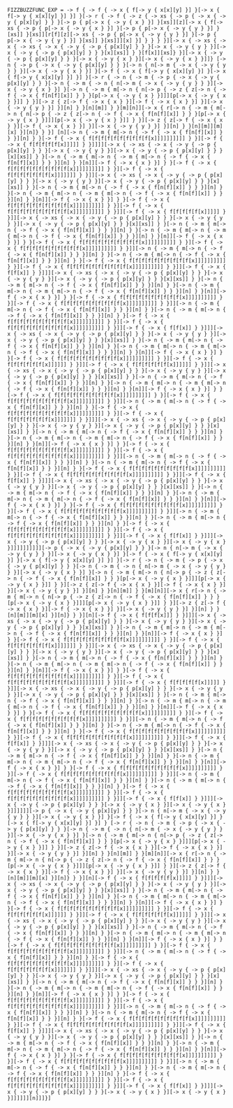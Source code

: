`FIZZBUZZFUNC_EXP = -> f { -> f { -> x { f[-> y { x[x][y] }] }[-> x { f[-> y { x[x][y] }] }] }[-> r { -> f { -> z { -> xs { -> p { -> x { -> y { p[x][y] } } }[-> p { p[-> x { -> y { x } }] }[xs]][z][-> x { f[-> xs { -> p { p[-> x { -> y { x } }] }[-> p { p[-> x { -> y { y } }] }[xs]] }[xs]][r[f][z][-> xs { -> p { p[-> x { -> y { y } }] }[-> p { p[-> x { -> y { y } }] }[xs]] }[xs]]][x] }] } } } }][-> x { -> xs { -> x { -> xs { -> x { -> y { -> p { p[x][y] } } }[-> x { -> y { y } }][-> x { -> y { -> p { p[x][y] } } }[x][xs]] } }[f[x]][xs]} }][-> x { -> y { -> p { p[x][y] } } }[-> x { -> y { x } }][-> x { -> y { x } }]]} [-> n { -> p { -> x { -> y { p[x][y] } } }[-> n { n[-> m { -> x { -> y { y } } }][-> x { -> y { x } }] }[-> f { -> x { f[-> y { x[x][y] }] }[-> x { f[-> y { x[x][y] }] }] }[-> r { -> n { -> m { -> p { -> x { -> y { p[x][y] } } }[-> n { -> m { -> n { n[-> m { -> x { -> y { y } } }][-> x { -> y { x } }] }[-> n { -> m { m[-> n { n[-> p { -> z { z[-> n { -> f { -> x { f[n[f][x]] } } }[p[-> x { -> y { x } }]]][p[-> x { -> y { x } }]] } }][-> z { z[-> f { -> x { x } }][-> f { -> x { x } }] }][-> x { -> y { y } }] }][n] } }[n][m]] } }[m][n]][-> x { r[-> n { -> m { m[-> n { n[-> p { -> z { z[-> n { -> f { -> x { f[n[f][x]] } } }[p[-> x { -> y { x } }]]][p[-> x { -> y { x } }]] } }][-> z { z[-> f { -> x { x } }][-> f { -> x { x } }] }][-> x { -> y { y } }] }][n] } }[n][m]][m][x] }][n]} } }] [n][-> n { -> m { m[-> n { -> f { -> x { f[n[f][x]] } } }][n] } }[-> f { -> x { f[f[f[f[f[f[f[f[f[f[x]]]]]]]]]] } }][-> f { -> x { f[f[f[f[f[x]]]]] } }]]]][-> x { -> xs { -> x { -> y { -> p { p[x][y] } } }[-> x { -> y { y } }][-> x { -> y { -> p { p[x][y] } } }[x][xs]] } }[-> n { -> m { m[-> n { -> m { m[-> n { -> f { -> x { f[n[f][x]] } } }][n] } }[n]][-> f { -> x { x } }] } }[-> f { -> x { f[f[f[f[f[f[f[f[f[f[x]]]]]]]]]] } }][-> f { -> x { f[f[f[f[f[f[f[x]]]]]]] } }]][-> x { -> xs { -> x { -> y { -> p { p[x][y] } } }[-> x { -> y { y } }][-> x { -> y { -> p { p[x][y] } } }[x][xs]] } }[-> n { -> m { m[-> n { -> f { -> x { f[n[f][x]] } } }][n] } }[-> n { -> m { m[-> n { -> m { m[-> n { -> f { -> x { f[n[f][x]] } } }][n] } }[n]][-> f { -> x { x } }] } }[-> f { -> x { f[f[f[f[f[f[f[f[f[f[x]]]]]]]]]] } }][-> f { -> x { f[f[f[f[f[f[f[f[f[f[x]]]]]]]]]] } }]][-> f { -> x { f[f[f[f[f[x]]]]] } }]][-> x { -> xs { -> x { -> y { -> p { p[x][y] } } }[-> x { -> y { y } }][-> x { -> y { -> p { p[x][y] } } }[x][xs]] } }[-> n { -> m { m[-> n { -> f { -> x { f[n[f][x]] } } }][n] } }[-> n { -> m { m[-> n { -> m { m[-> n { -> f { -> x { f[n[f][x]] } } }][n] } }[n]][-> f { -> x { x } }] } }[-> f { -> x { f[f[f[f[f[f[f[f[f[f[x]]]]]]]]]] } }][-> f { -> x { f[f[f[f[f[f[f[f[f[f[x]]]]]]]]]] } }]][-> n { -> m { m[-> n { -> f { -> x { f[n[f][x]] } } }][n] } }[-> n { -> m { m[-> n { -> f { -> x { f[n[f][x]] } } }][n] } }[-> f { -> x { f[f[f[f[f[f[f[f[f[f[x]]]]]]]]]] } }][-> f { -> x { f[f[f[f[f[f[f[f[f[f[x]]]]]]]]]] } }]][-> f { -> x { f[f[x]] } }]]][-> x { -> xs { -> x { -> y { -> p { p[x][y] } } }[-> x { -> y { y } }][-> x { -> y { -> p { p[x][y] } } }[x][xs]] } }[-> n { -> m { m[-> n { -> f { -> x { f[n[f][x]] } } }][n] } }[-> n { -> m { m[-> n { -> m { m[-> n { -> f { -> x { f[n[f][x]] } } }][n] } }[n]][-> f { -> x { x } }] } }[-> f { -> x { f[f[f[f[f[f[f[f[f[f[x]]]]]]]]]] } }][-> f { -> x { f[f[f[f[f[f[f[f[f[f[x]]]]]]]]]] } }]][-> n { -> m { m[-> n { -> f { -> x { f[n[f][x]] } } }][n] } }[-> n { -> m { m[-> n { -> f { -> x { f[n[f][x]] } } }][n] } }[-> f { -> x { f[f[f[f[f[f[f[f[f[f[x]]]]]]]]]] } }][-> f { -> x { f[f[f[f[f[f[f[f[f[f[x]]]]]]]]]] } }]][-> f { -> x { f[f[x]] } }]]][-> x { -> xs { -> x { -> y { -> p { p[x][y] } } }[-> x { -> y { y } }][-> x { -> y { -> p { p[x][y] } } }[x][xs]] } }[-> n { -> m { m[-> n { -> f { -> x { f[n[f][x]] } } }][n] } }[-> n { -> m { m[-> n { -> m { m[-> n { -> f { -> x { f[n[f][x]] } } }][n] } }[n]][-> f { -> x { x } }] } }[-> f { -> x { f[f[f[f[f[f[f[f[f[f[x]]]]]]]]]] } }][-> f { -> x { f[f[f[f[f[f[x]]]]]] } }]][-> f { -> x { f[f[f[f[f[f[x]]]]]] } }]][-> x { -> xs { -> x { -> y { -> p { p[x][y] } } }[-> x { -> y { y } }][-> x { -> y { -> p { p[x][y] } } }[x][xs]] } }[-> n { -> m { m[-> n { -> f { -> x { f[n[f][x]] } } }][n] } }[-> n { -> m { m[-> n { -> m { m[-> n { -> f { -> x { f[n[f][x]] } } }][n] } }[n]][-> f { -> x { x } }] } }[-> f { -> x { f[f[f[f[f[f[f[f[f[f[x]]]]]]]]]] } }][-> f { -> x { f[f[f[f[f[f[f[f[f[f[x]]]]]]]]]] } }]][-> n { -> m { m[-> n { -> f { -> x { f[n[f][x]] } } }][n] } }[-> f { -> x { f[f[f[f[f[f[f[f[f[f[x]]]]]]]]]] } }][-> f { -> x { f[f[f[f[f[f[f[x]]]]]]] } }]]][-> x { -> xs { -> x { -> y { -> p { p[x][y] } } }[-> x { -> y { y } }][-> x { -> y { -> p { p[x][y] } } }[x][xs]] } }[-> n { -> m { m[-> n { -> f { -> x { f[n[f][x]] } } }][n] } }[-> n { -> m { m[-> n { -> m { m[-> n { -> f { -> x { f[n[f][x]] } } }][n] } }[n]][-> f { -> x { x } }] } }[-> f { -> x { f[f[f[f[f[f[f[f[f[f[x]]]]]]]]]] } }][-> f { -> x { f[f[f[f[f[f[f[f[f[f[x]]]]]]]]]] } }]][-> n { -> m { m[-> n { -> f { -> x { f[n[f][x]] } } }][n] } }[-> n { -> m { m[-> n { -> f { -> x { f[n[f][x]] } } }][n] } }[-> f { -> x { f[f[f[f[f[f[f[f[f[f[x]]]]]]]]]] } }][-> f { -> x { f[f[f[f[f[f[f[f[f[f[x]]]]]]]]]] } }]][-> f { -> x { f[f[x]] } }]]][-> x { -> xs { -> x { -> y { -> p { p[x][y] } } }[-> x { -> y { y } }][-> x { -> y { -> p { p[x][y] } } }[x][xs]] } }[-> n { -> m { m[-> n { -> f { -> x { f[n[f][x]] } } }][n] } }[-> n { -> m { m[-> n { -> m { m[-> n { -> f { -> x { f[n[f][x]] } } }][n] } }[n]][-> f { -> x { x } }] } }[-> f { -> x { f[f[f[f[f[f[f[f[f[f[x]]]]]]]]]] } }][-> f { -> x { f[f[f[f[f[f[f[f[f[f[x]]]]]]]]]] } }]][-> n { -> m { m[-> n { -> f { -> x { f[n[f][x]] } } }][n] } }[-> n { -> m { m[-> n { -> f { -> x { f[n[f][x]] } } }][n] } }[-> f { -> x { f[f[f[f[f[f[f[f[f[f[x]]]]]]]]]] } }][-> f { -> x { f[f[f[f[f[f[f[f[f[f[x]]]]]]]]]] } }]][-> f { -> x { f[f[x]] } }]]][-> x { -> y { -> p { p[x][y] } } }[-> x { -> y { x } }][-> x { -> y { x } }]]]]]]]]]][-> p { -> x { -> y { p[x][y] } } }[-> n { n[-> m { -> x { -> y { y } } }][-> x { -> y { x } }] }[-> f { -> x { f[-> y { x[x][y] }] }[-> x { f[-> y { x[x][y] }] }] }[-> r { -> n { -> m { -> p { -> x { -> y { p[x][y] } } }[-> n { -> m { -> n { n[-> m { -> x { -> y { y } } }][-> x { -> y { x } }] }[-> n { -> m { m[-> n { n[-> p { -> z { z[-> n { -> f { -> x { f[n[f][x]] } } }[p[-> x { -> y { x } }]]][p[-> x { -> y { x } }]] } }][-> z { z[-> f { -> x { x } }][-> f { -> x { x } }] }][-> x { -> y { y } }] }][n] } }[n][m]] } }[m][n]][-> x { r[-> n { -> m { m[-> n { n[-> p { -> z { z[-> n { -> f { -> x { f[n[f][x]] } } }[p[-> x { -> y { x } }]]][p[-> x { -> y { x } }]] } }][-> z { z[-> f { -> x { x } }][-> f { -> x { x } }] }][-> x { -> y { y } }] }][n] } }[n][m]][m][x] }][n]} } }][n][-> f { -> x { f[f[f[x]]] } }]]][-> x { -> xs { -> x { -> y { -> p { p[x][y] } } }[-> x { -> y { y } }][-> x { -> y { -> p { p[x][y] } } }[x][xs]] } }[-> n { -> m { m[-> n { -> m { m[-> n { -> f { -> x { f[n[f][x]] } } }][n] } }[n]][-> f { -> x { x } }] } }[-> f { -> x { f[f[f[f[f[f[f[f[f[f[x]]]]]]]]]] } }][-> f { -> x { f[f[f[f[f[f[f[x]]]]]]] } }]][-> x { -> xs { -> x { -> y { -> p { p[x][y] } } }[-> x { -> y { y } }][-> x { -> y { -> p { p[x][y] } } }[x][xs]] } }[-> n { -> m { m[-> n { -> f { -> x { f[n[f][x]] } } }][n] } }[-> n { -> m { m[-> n { -> m { m[-> n { -> f { -> x { f[n[f][x]] } } }][n] } }[n]][-> f { -> x { x } }] } }[-> f { -> x { f[f[f[f[f[f[f[f[f[f[x]]]]]]]]]] } }][-> f { -> x { f[f[f[f[f[f[f[f[f[f[x]]]]]]]]]] } }]][-> f { -> x { f[f[f[f[f[x]]]]] } }]][-> x { -> xs { -> x { -> y { -> p { p[x][y] } } }[-> x { -> y { y } }][-> x { -> y { -> p { p[x][y] } } }[x][xs]] } }[-> n { -> m { m[-> n { -> f { -> x { f[n[f][x]] } } }][n] } }[-> n { -> m { m[-> n { -> m { m[-> n { -> f { -> x { f[n[f][x]] } } }][n] } }[n]][-> f { -> x { x } }] } }[-> f { -> x { f[f[f[f[f[f[f[f[f[f[x]]]]]]]]]] } }][-> f { -> x { f[f[f[f[f[f[f[f[f[f[x]]]]]]]]]] } }]][-> n { -> m { m[-> n { -> f { -> x { f[n[f][x]] } } }][n] } }[-> n { -> m { m[-> n { -> f { -> x { f[n[f][x]] } } }][n] } }[-> f { -> x { f[f[f[f[f[f[f[f[f[f[x]]]]]]]]]] } }][-> f { -> x { f[f[f[f[f[f[f[f[f[f[x]]]]]]]]]] } }]][-> f { -> x { f[f[x]] } }]]][-> x { -> xs { -> x { -> y { -> p { p[x][y] } } }[-> x { -> y { y } }][-> x { -> y { -> p { p[x][y] } } }[x][xs]] } }[-> n { -> m { m[-> n { -> f { -> x { f[n[f][x]] } } }][n] } }[-> n { -> m { m[-> n { -> m { m[-> n { -> f { -> x { f[n[f][x]] } } }][n] } }[n]][-> f { -> x { x } }] } }[-> f { -> x { f[f[f[f[f[f[f[f[f[f[x]]]]]]]]]] } }][-> f { -> x { f[f[f[f[f[f[f[f[f[f[x]]]]]]]]]] } }]][-> n { -> m { m[-> n { -> f { -> x { f[n[f][x]] } } }][n] } }[-> n { -> m { m[-> n { -> f { -> x { f[n[f][x]] } } }][n] } }[-> f { -> x { f[f[f[f[f[f[f[f[f[f[x]]]]]]]]]] } }][-> f { -> x { f[f[f[f[f[f[f[f[f[f[x]]]]]]]]]] } }]][-> f { -> x { f[f[x]] } }]]][-> x { -> y { -> p { p[x][y] } } }[-> x { -> y { x } }][-> x { -> y { x } }]]]]]][-> p { -> x { -> y { p[x][y] } } }[-> n { n[-> m { -> x { -> y { y } } }][-> x { -> y { x } }] }[-> f { -> x { f[-> y { x[x][y] }] }[-> x { f[-> y { x[x][y] }] }] } [-> r { -> n { -> m { -> p { -> x { -> y { p[x][y] } } }[-> n { -> m { -> n { n[-> m { -> x { -> y { y } } }][-> x { -> y { x } }] }[-> n { -> m { m[-> n { n[-> p { -> z { z[-> n { -> f { -> x { f[n[f][x]] } } }[p[-> x { -> y { x } }]]][p[-> x { -> y { x } }]] } }][-> z { z[-> f { -> x { x } }][-> f { -> x { x } }] }][-> x { -> y { y } }] }][n] } }[n][m]] } }[m][n]][-> x { r[-> n { -> m { m[-> n { n[-> p { -> z { z[-> n { -> f { -> x { f[n[f][x]] } } }[p[-> x { -> y { x } }]]][p[-> x { -> y { x } }]] } }][-> z { z[-> f { -> x { x } }][-> f { -> x { x } }] }][-> x { -> y { y } }] }][n] } }[n][m]][m][x] }][n]} } }][n][-> f { -> x { f[f[f[f[f[x]]]]] } }]]][-> x { -> xs { -> x { -> y { -> p { p[x][y] } } }[-> x { -> y { y } }][-> x { -> y { -> p { p[x][y] } } }[x][xs]] } }[-> n { -> m { m[-> n { -> f { -> x { f[n[f][x]] } } }][n] } }[-> n { -> m { m[-> n { -> m { m[-> n { -> f { -> x { f[n[f][x]] } } }][n] } }[n]][-> f { -> x { x } }] } }[-> f { -> x { f[f[f[f[f[f[f[f[f[f[x]]]]]]]]]] } }][-> f { -> x { f[f[f[f[f[f[x]]]]]] } }]][-> f { -> x { f[f[f[f[f[f[x]]]]]] } }]][-> x { -> xs { -> x { -> y { -> p { p[x][y] } } }[-> x { -> y { y } }][-> x { -> y { -> p { p[x][y] } } }[x][xs]] } }[-> n { -> m { m[-> n { -> f { -> x { f[n[f][x]] } } }][n] } }[-> n { -> m { m[-> n { -> m { m[-> n { -> f { -> x { f[n[f][x]] } } }][n] } }[n]][-> f { -> x { x } }] } }[-> f { -> x { f[f[f[f[f[f[f[f[f[f[x]]]]]]]]]] } }][-> f { -> x { f[f[f[f[f[f[f[f[f[f[x]]]]]]]]]] } }]][-> n { -> m { m[-> n { -> f { -> x { f[n[f][x]] } } }][n] } }[-> f { -> x { f[f[f[f[f[f[f[f[f[f[x]]]]]]]]]] } }][-> f { -> x { f[f[f[f[f[f[f[x]]]]]]] } }]]][-> x { -> xs { -> x { -> y { -> p { p[x][y] } } }[-> x { -> y { y } }][-> x { -> y { -> p { p[x][y] } } }[x][xs]] } }[-> n { -> m { m[-> n { -> f { -> x { f[n[f][x]] } } }][n] } }[-> n { -> m { m[-> n { -> m { m[-> n { -> f { -> x { f[n[f][x]] } } }][n] } }[n]][-> f { -> x { x } }] } }[-> f { -> x { f[f[f[f[f[f[f[f[f[f[x]]]]]]]]]] } }][-> f { -> x { f[f[f[f[f[f[f[f[f[f[x]]]]]]]]]] } }]][-> n { -> m { m[-> n { -> f { -> x { f[n[f][x]] } } }][n] } }[-> n { -> m { m[-> n { -> f { -> x { f[n[f][x]] } } }][n] } }[-> f { -> x { f[f[f[f[f[f[f[f[f[f[x]]]]]]]]]] } }][-> f { -> x { f[f[f[f[f[f[f[f[f[f[x]]]]]]]]]] } }]][-> f { -> x { f[f[x]] } }]]][-> x { -> xs { -> x { -> y { -> p { p[x][y] } } }[-> x { -> y { y } }][-> x { -> y { -> p { p[x][y] } } }[x][xs]] } }[-> n { -> m { m[-> n { -> f { -> x { f[n[f][x]] } } }][n] } }[-> n { -> m { m[-> n { -> m { m[-> n { -> f { -> x { f[n[f][x]] } } }][n] } }[n]][-> f { -> x { x } }] } }[-> f { -> x { f[f[f[f[f[f[f[f[f[f[x]]]]]]]]]] } }][-> f { -> x { f[f[f[f[f[f[f[f[f[f[x]]]]]]]]]] } }]][-> n { -> m { m[-> n { -> f { -> x { f[n[f][x]] } } }][n] } }[-> n { -> m { m[-> n { -> f { -> x { f[n[f][x]] } } }][n] } }[-> f { -> x { f[f[f[f[f[f[f[f[f[f[x]]]]]]]]]] } }][-> f { -> x { f[f[f[f[f[f[f[f[f[f[x]]]]]]]]]] } }]][-> f { -> x { f[f[x]] } }]]][-> x { -> y { -> p { p[x][y] } } }[-> x { -> y { x } }][-> x { -> y { x } }]]]]]][n]]]}]`